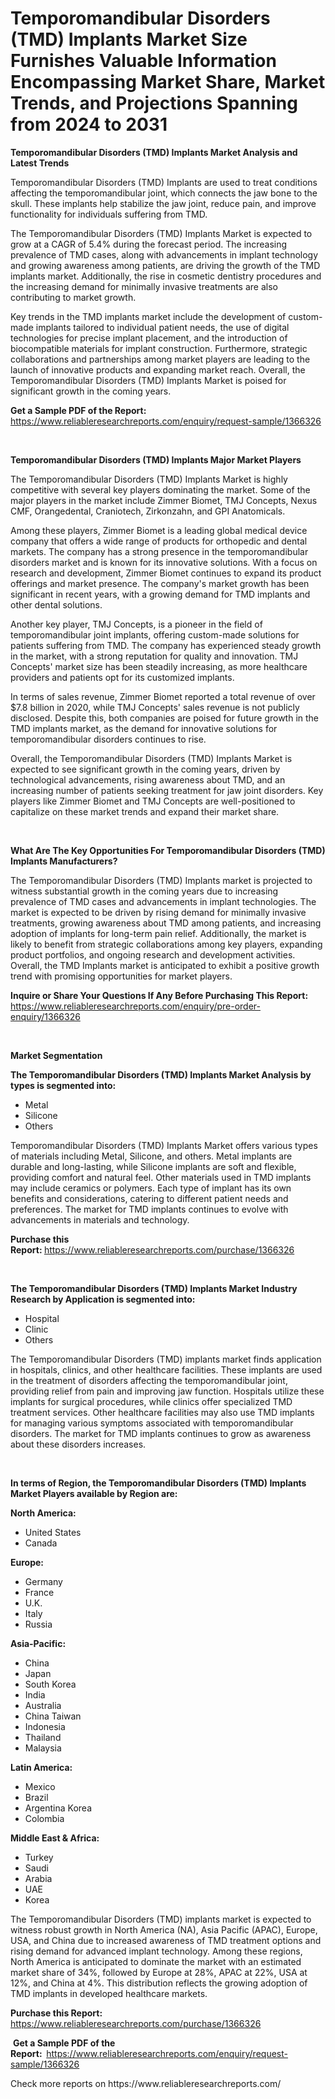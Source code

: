 <p><h1>Temporomandibular Disorders (TMD) Implants Market Size Furnishes Valuable Information Encompassing Market Share, Market Trends, and Projections Spanning from 2024 to 2031</h1></p><p><strong>Temporomandibular Disorders (TMD) Implants Market Analysis and Latest Trends</strong></p>
<p><p>Temporomandibular Disorders (TMD) Implants are used to treat conditions affecting the temporomandibular joint, which connects the jaw bone to the skull. These implants help stabilize the jaw joint, reduce pain, and improve functionality for individuals suffering from TMD.</p><p>The Temporomandibular Disorders (TMD) Implants Market is expected to grow at a CAGR of 5.4% during the forecast period. The increasing prevalence of TMD cases, along with advancements in implant technology and growing awareness among patients, are driving the growth of the TMD implants market. Additionally, the rise in cosmetic dentistry procedures and the increasing demand for minimally invasive treatments are also contributing to market growth.</p><p>Key trends in the TMD implants market include the development of custom-made implants tailored to individual patient needs, the use of digital technologies for precise implant placement, and the introduction of biocompatible materials for implant construction. Furthermore, strategic collaborations and partnerships among market players are leading to the launch of innovative products and expanding market reach. Overall, the Temporomandibular Disorders (TMD) Implants Market is poised for significant growth in the coming years.</p></p>
<p><strong>Get a Sample PDF of the Report:&nbsp;</strong> <a href="https://www.reliableresearchreports.com/enquiry/request-sample/1366326">https://www.reliableresearchreports.com/enquiry/request-sample/1366326</a></p>
<p>&nbsp;</p>
<p><strong>Temporomandibular Disorders (TMD) Implants Major Market Players</strong></p>
<p><p>The Temporomandibular Disorders (TMD) Implants Market is highly competitive with several key players dominating the market. Some of the major players in the market include Zimmer Biomet, TMJ Concepts, Nexus CMF, Orangedental, Craniotech, Zirkonzahn, and GPI Anatomicals.</p><p>Among these players, Zimmer Biomet is a leading global medical device company that offers a wide range of products for orthopedic and dental markets. The company has a strong presence in the temporomandibular disorders market and is known for its innovative solutions. With a focus on research and development, Zimmer Biomet continues to expand its product offerings and market presence. The company's market growth has been significant in recent years, with a growing demand for TMD implants and other dental solutions.</p><p>Another key player, TMJ Concepts, is a pioneer in the field of temporomandibular joint implants, offering custom-made solutions for patients suffering from TMD. The company has experienced steady growth in the market, with a strong reputation for quality and innovation. TMJ Concepts' market size has been steadily increasing, as more healthcare providers and patients opt for its customized implants.</p><p>In terms of sales revenue, Zimmer Biomet reported a total revenue of over $7.8 billion in 2020, while TMJ Concepts' sales revenue is not publicly disclosed. Despite this, both companies are poised for future growth in the TMD implants market, as the demand for innovative solutions for temporomandibular disorders continues to rise.</p><p>Overall, the Temporomandibular Disorders (TMD) Implants Market is expected to see significant growth in the coming years, driven by technological advancements, rising awareness about TMD, and an increasing number of patients seeking treatment for jaw joint disorders. Key players like Zimmer Biomet and TMJ Concepts are well-positioned to capitalize on these market trends and expand their market share.</p></p>
<p>&nbsp;</p>
<p><strong>What Are The Key Opportunities For Temporomandibular Disorders (TMD) Implants Manufacturers?</strong></p>
<p><p>The Temporomandibular Disorders (TMD) Implants market is projected to witness substantial growth in the coming years due to increasing prevalence of TMD cases and advancements in implant technologies. The market is expected to be driven by rising demand for minimally invasive treatments, growing awareness about TMD among patients, and increasing adoption of implants for long-term pain relief. Additionally, the market is likely to benefit from strategic collaborations among key players, expanding product portfolios, and ongoing research and development activities. Overall, the TMD Implants market is anticipated to exhibit a positive growth trend with promising opportunities for market players.</p></p>
<p><strong>Inquire or Share Your Questions If Any Before Purchasing This Report:</strong> <a href="https://www.reliableresearchreports.com/enquiry/pre-order-enquiry/1366326">https://www.reliableresearchreports.com/enquiry/pre-order-enquiry/1366326</a></p>
<p>&nbsp;</p>
<p><strong>Market Segmentation</strong></p>
<p><strong>The Temporomandibular Disorders (TMD) Implants Market Analysis by types is segmented into:</strong></p>
<p><ul><li>Metal</li><li>Silicone</li><li>Others</li></ul></p>
<p><p>Temporomandibular Disorders (TMD) Implants Market offers various types of materials including Metal, Silicone, and others. Metal implants are durable and long-lasting, while Silicone implants are soft and flexible, providing comfort and natural feel. Other materials used in TMD implants may include ceramics or polymers. Each type of implant has its own benefits and considerations, catering to different patient needs and preferences. The market for TMD implants continues to evolve with advancements in materials and technology.</p></p>
<p><strong>Purchase this Report:&nbsp;</strong><a href="https://www.reliableresearchreports.com/purchase/1366326">https://www.reliableresearchreports.com/purchase/1366326</a></p>
<p>&nbsp;</p>
<p><strong>The Temporomandibular Disorders (TMD) Implants Market Industry Research by Application is segmented into:</strong></p>
<p><ul><li>Hospital</li><li>Clinic</li><li>Others</li></ul></p>
<p><p>The Temporomandibular Disorders (TMD) implants market finds application in hospitals, clinics, and other healthcare facilities. These implants are used in the treatment of disorders affecting the temporomandibular joint, providing relief from pain and improving jaw function. Hospitals utilize these implants for surgical procedures, while clinics offer specialized TMD treatment services. Other healthcare facilities may also use TMD implants for managing various symptoms associated with temporomandibular disorders. The market for TMD implants continues to grow as awareness about these disorders increases.</p></p>
<p>&nbsp;</p>
<p><strong>In terms of Region, the Temporomandibular Disorders (TMD) Implants Market Players available by Region are:</strong></p>
<p>
    <p> <strong> North America: </strong>
        <ul>
            <li>United States</li>
            <li>Canada</li>
        </ul>
        </p> 
    <p> <strong> Europe: </strong>
        <ul>
            <li>Germany</li>
            <li>France</li>
            <li>U.K.</li>
            <li>Italy</li>
            <li>Russia</li>
        </ul>
        </p> 
    <p> <strong> Asia-Pacific: </strong>
        <ul>
            <li>China</li>
            <li>Japan</li>
            <li>South Korea</li>
            <li>India</li>
            <li>Australia</li>
            <li>China Taiwan</li>
            <li>Indonesia</li>
            <li>Thailand</li>
            <li>Malaysia</li>
        </ul>
        </p> 
    <p> <strong> Latin America: </strong>
        <ul>
            <li>Mexico</li>
            <li>Brazil</li>
            <li>Argentina Korea</li>
            <li>Colombia</li>
        </ul>
        </p> 
    <p> <strong> Middle East & Africa: </strong>
        <ul>
            <li>Turkey</li>
            <li>Saudi</li>
            <li>Arabia</li>
            <li>UAE</li>
            <li>Korea</li>
        </ul>
    </p>
    </p>
<p><p>The Temporomandibular Disorders (TMD) implants market is expected to witness robust growth in North America (NA), Asia Pacific (APAC), Europe, USA, and China due to increased awareness of TMD treatment options and rising demand for advanced implant technology. Among these regions, North America is anticipated to dominate the market with an estimated market share of 34%, followed by Europe at 28%, APAC at 22%, USA at 12%, and China at 4%. This distribution reflects the growing adoption of TMD implants in developed healthcare markets.</p></p>
<p><strong>Purchase this Report: </strong><a href="https://www.reliableresearchreports.com/purchase/1366326">https://www.reliableresearchreports.com/purchase/1366326</a></p>
<p>&nbsp;<strong>Get a Sample PDF of the Report:&nbsp;&nbsp;</strong><a href="https://www.reliableresearchreports.com/enquiry/request-sample/1366326">https://www.reliableresearchreports.com/enquiry/request-sample/1366326</a></p>
<p><strong></strong></p>
<p>Check more reports on https://www.reliableresearchreports.com/</p>